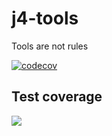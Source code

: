 # j4-tools
Tools are not rules

[![codecov](https://codecov.io/gh/dgrammatiko/joomla-tools/branch/main/graph/badge.svg?token=SCEXYTRMPA)](https://codecov.io/gh/dgrammatiko/joomla-tools)

## Test coverage

![](https://codecov.io/gh/dgrammatiko/joomla-tools/branch/main/graphs/tree.svg?token=SCEXYTRMPA)
